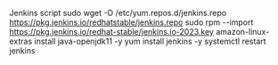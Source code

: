 Jenkins script 
sudo wget -O /etc/yum.repos.d/jenkins.repo https://pkg.jenkins.io/redhatstable/jenkins.repo
sudo rpm --import https://pkg.jenkins.io/redhat-stable/jenkins.io-2023.key amazon-linux-extras install java-openjdk11 -y yum install jenkins -y  systemctl restart jenkins
